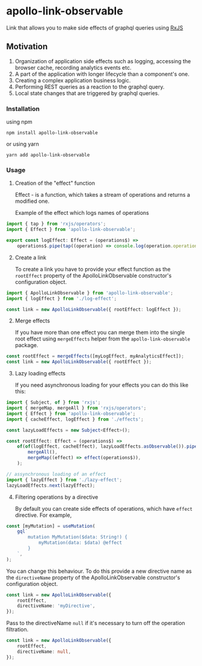 # apollo-link-observable

Link that allows you to make side effects of graphql queries using [RxJS](http://github.com/ReactiveX/RxJS)

## Motivation

1. Organization of application side effects such as logging, accessing the browser cache, recording analytics events etc.
1. A part of the application with longer lifecycle than a component's one.
1. Creating a complex application business logic.
1. Performing REST queries as a reaction to the graphql query.
1. Local state changes that are triggered by graphql queries.

### Installation

using npm

```
npm install apollo-link-observable
```

or using yarn

```
yarn add apollo-link-observable
```

### Usage

1. Creation of the "effect" function

    Effect - is a function, which takes a stream of operations and returns a modified one.

    Example of the effect which logs names of operations

```typescript
import { tap } from 'rxjs/operators';
import { Effect } from 'apollo-link-observable';

export const logEffect: Effect = (operations$) =>
    operations$.pipe(tap((operation) => console.log(operation.operationName)));
```

2. Сreate a link

    To create a link you have to provide your effect function as the `rootEffect` property of the ApolloLinkObservable constructor's configuration object.

```typescript
import { ApolloLinkObservable } from 'apollo-link-observable';
import { logEffect } from './log-effect';

const link = new ApolloLinkObservable({ rootEffect: logEffect });
```

2. Merge effects

    If you have more than one effect you can merge them into the single root effect using `mergeEffects` helper from the `apollo-link-observable` package.

```typescript
const rootEffect = mergeEffects([myLogEffect, myAnalyticsEffect]);
const link = new ApolloLinkObservable({ rootEffect });
```

3. Lazy loading effects

    If you need asynchronous loading for your effects you can do this like this:

```typescript
import { Subject, of } from 'rxjs';
import { mergeMap, mergeAll } from 'rxjs/operators';
import { Effect } from 'apollo-link-observable';
import { cacheEffect, logEffect } from './effects';

const lazyLoadEffects = new Subject<Effect>();

const rootEffect: Effect = (operations$) =>
    of(of(logEffect, cacheEffect), lazyLoadEffects.asObservable()).pipe(
        mergeAll(),
        mergeMap((effect) => effect(operations$)),
    );

// assynchronous loading of an effect
import { lazyEffect } from './lazy-effect';
lazyLoadEffects.next(lazyEffect);
```

4. Filtering operations by a directive

    By default you can create side effects of operations, which have `effect` directive. For example,

```typescript
const [myMutation] = useMutation(
    gql`
        mutation MyMutation($data: String!) {
            myMutation(data: $data) @effect
        }
    `,
);
```

You can change this behaviour. To do this provide a new directive name as the `directiveName` property of the ApolloLinkObservable constructor's configuration object.

```typescript
const link = new ApolloLinkObservable({
    rootEffect,
    directiveName: 'myDirective',
});
```

Pass to the directiveName `null` if it's necessary to turn off the operation filtration.

```typescript
const link = new ApolloLinkObservable({
    rootEffect,
    directiveName: null,
});
```
